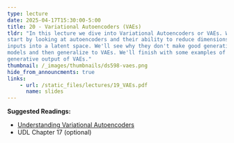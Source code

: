 ```yaml
---
type: lecture
date: 2025-04-17T15:30:00-5:00
title: 20 - Variational Autoencoders (VAEs)
tldr: "In this lecture we dive into Variational Autoencoders or VAEs. We
start by looking at autoencoders and their ability to reduce dimensions of
inputs into a latent space. We'll see why they don't make good generative 
models and then generalize to VAEs. We'll finish with some examples of 
generative output of VAEs."
thumbnail: /_images/thumbnails/ds598-vaes.png
hide_from_announcments: true
links: 
    - url: /static_files/lectures/19_VAEs.pdf
      name: slides
---
```

**Suggested Readings:**
- [Understanding Variational Autoencoders](https://towardsdatascience.com/understanding-variational-autoencoders-vaes-f70510919f73)
- UDL Chapter 17 (optional)
